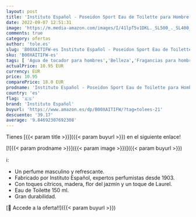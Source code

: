 ```yaml
---
layout: post
title: 'Instituto Español - Poseidon Sport Eau de Toilette para Hombre - 150 ML'
date: 2022-09-07 12:51:31
image: 'https://m.media-amazon.com/images/I/41lpT5v1DKL._SL500_._SL400_.jpg'
comments: true
category: ofertas
author: 'tole.es'
slug: 'B00XAITIFW-es Instituto Español - Poseidon Sport Eau de Toilette para...'
sku: 'B00XAITIFW-es'
tags: [ 'Agua de tocador para hombres','Belleza','Fragancias para hombres','Perfumes y fragancias','de','eau','instituto español','toilette','🇪🇸', ]
actualPrice: 10.95 EUR
currency: EUR
price: 10.95
comparePrice: 18.0 EUR
prodname: 'Instituto Español - Poseidon Sport Eau de Toilette para Hombre - 150 ML'
country: 'es'
flag: '🇪🇸'
brand: 'Instituto Español'
buyurl: 'https://www.amazon.es/dp/B00XAITIFW/?tag=tolees-21'
descuento: '39.17'
average: '9.84692307692308'
---
```


Tienes [{{< param title >}}]({{< param buyurl >}}) en el siguiente enlace!

[![{{< param prodname >}}]({{< param image >}})]({{< param buyurl >}})

ℹ️:

- Un perfume masculino y refrescante.
- Fabricado por Instituto Español, expertos perfumistas desde 1903.
- Con toques cítricos, madera, flor del jazmín y un toque de Laurel.
- Eau de Toilette 150 ml.
- Gran durabilidad.

[🛒 Accede a la oferta!!]({{< param buyurl >}})
